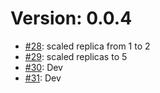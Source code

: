 # Version: 0.0.4

* [#28](https://github.com/Kavan-Dalwadi/canary-deployment/pull/28): scaled replica from 1 to 2
* [#29](https://github.com/Kavan-Dalwadi/canary-deployment/pull/29): scaled replicas to 5
* [#30](https://github.com/Kavan-Dalwadi/canary-deployment/pull/30): Dev
* [#31](https://github.com/Kavan-Dalwadi/canary-deployment/pull/31): Dev
